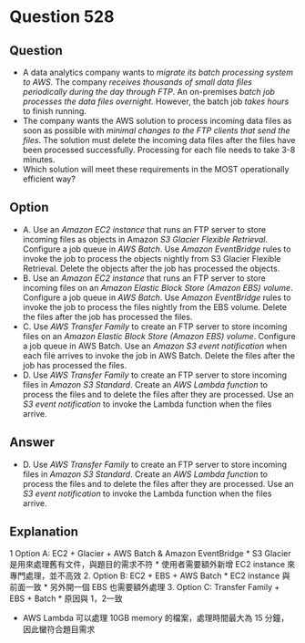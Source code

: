 # Question 528
## Question
* A data analytics company wants to *migrate its batch processing system to AWS*. The company *receives thousands of small data files periodically during the day through FTP*. An on-premises *batch job processes the data files overnight*. However, the batch job *takes hours* to finish running.
* The company wants the AWS solution to process incoming data files as soon as possible with *minimal changes to the FTP clients that send the files*. The solution must delete the incoming data files after the files have been processed successfully. Processing for each file needs to take 3-8 minutes.
* Which solution will meet these requirements in the MOST operationally efficient way?

## Option
* A. Use an *Amazon EC2 instance* that runs an FTP server to store incoming files as objects in Amazon *S3 Glacier Flexible Retrieval*. Configure a job queue in *AWS Batch*. Use *Amazon EventBridge* rules to invoke the job to process the objects nightly from S3 Glacier Flexible Retrieval. Delete the objects after the job has processed the objects.
* B. Use an *Amazon EC2 instance* that runs an FTP server to store incoming files on an *Amazon Elastic Block Store (Amazon EBS) volume*. Configure a job queue in *AWS Batch*. Use *Amazon EventBridge* rules to invoke the job to process the files nightly from the EBS volume. Delete the files after the job has processed the files.
* C. Use *AWS Transfer Family* to create an FTP server to store incoming files on an *Amazon Elastic Block Store (Amazon EBS) volume*. Configure a job queue in AWS Batch. Use an *Amazon S3 event notification* when each file arrives to invoke the job in AWS Batch. Delete the files after the job has processed the files.
* D. Use *AWS Transfer Family* to create an FTP server to store incoming files in *Amazon S3 Standard*. Create an *AWS Lambda function* to process the files and to delete the files after they are processed. Use an *S3 event notification* to invoke the Lambda function when the files arrive.

## Answer
* D. Use *AWS Transfer Family* to create an FTP server to store incoming files in *Amazon S3 Standard*. Create an *AWS Lambda function* to process the files and to delete the files after they are processed. Use an *S3 event notification* to invoke the Lambda function when the files arrive.

## Explanation
1 Option A: EC2 + Glacier + AWS Batch & Amazon EventBridge 
    * S3 Glacier 是用來處理舊有文件，與題目的需求不符 
    * 使用者需要額外新增 EC2 instance 來專門處理，並不高效
2. Option B: EC2 + EBS + AWS Batch
    * EC2 instance 與前面一致
    * 另外開一個 EBS 也需要額外處理 
3. Option C: Transfer Family + EBS + Batch 
    * 原因與 1，2一致
* AWS Lambda 可以處理 10GB memory 的檔案，處理時間最大為 15 分鐘，因此蠻符合題目需求